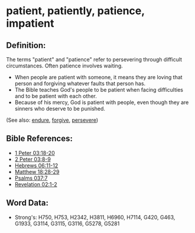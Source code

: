 # patient, patiently, patience, impatient #

## Definition: ##

The terms "patient" and "patience" refer to persevering through difficult circumstances. Often patience involves waiting.

* When people are patient with someone, it means they are loving that person and forgiving whatever faults that person has.
* The Bible teaches God's people to be patient when facing difficulties and to be patient with each other.
* Because of his mercy, God is patient with people, even though they are sinners who deserve to be punished.

(See also: [endure](../other/endure.md), [forgive](../kt/forgive.md), [persevere](../other/perseverance.md))

## Bible References: ##

* [1 Peter 03:18-20](rc://en/tn/help/1pe/03/18)
* [2 Peter 03:8-9](rc://en/tn/help/2pe/03/08)
* [Hebrews 06:11-12](rc://en/tn/help/heb/06/11)
* [Matthew 18:28-29](rc://en/tn/help/mat/18/28)
* [Psalms 037:7](rc://en/tn/help/psa/037/007)
* [Revelation 02:1-2](rc://en/tn/help/rev/02/01)

## Word Data: ##

* Strong's: H750, H753, H2342, H3811, H6960, H7114, G420, G463, G1933, G3114, G3115, G3116, G5278, G5281
